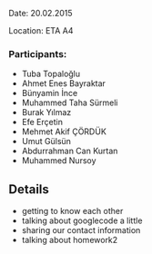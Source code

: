 Date: 20.02.2015

Location: ETA A4

### **Participants:** ###

  * Tuba Topaloğlu
  * Ahmet Enes Bayraktar
  * Bünyamin İnce
  * Muhammed Taha Sürmeli
  * Burak Yılmaz
  * Efe Erçetin
  * Mehmet Akif ÇÖRDÜK
  * Umut Gülsün
  * Abdurrahman Can Kurtan
  * Muhammed Nursoy

## Details ##

  * getting to know each other
  * talking about googlecode a little
  * sharing our contact information
  * talking about homework2